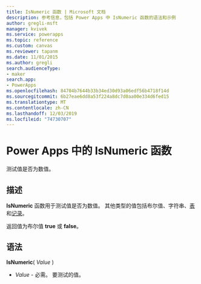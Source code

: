 ```yaml
---
title: IsNumeric 函数 | Microsoft 文档
description: 参考信息，包括 Power Apps 中 IsNumeric 函数的语法和示例
author: gregli-msft
manager: kvivek
ms.service: powerapps
ms.topic: reference
ms.custom: canvas
ms.reviewer: tapanm
ms.date: 11/01/2015
ms.author: gregli
search.audienceType:
- maker
search.app:
- PowerApps
ms.openlocfilehash: 84704b7644b33b34ed30d93a06edf56b4718f14d
ms.sourcegitcommit: 6b27eae6dd8a53f224a8dc7d0aa00e334d6fed15
ms.translationtype: MT
ms.contentlocale: zh-CN
ms.lasthandoff: 12/03/2019
ms.locfileid: "74730707"
---
```

# <a name="isnumeric-function-in-power-apps"></a>Power Apps 中的 IsNumeric 函数
测试值是否为数值。

## <a name="description"></a>描述
**IsNumeric** 函数用于测试值是否为数值。  其他类型的值包括布尔值、字符串、[表](../working-with-tables.md)和[记录](../working-with-tables.md#records)。

返回值为布尔值 **true** 或 **false**。

## <a name="syntax"></a>语法
**IsNumeric**( *Value* )

* *Value* - 必需。 要测试的值。

